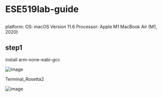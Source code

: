 # ESE519lab-guide


## 
platform:
OS: macOS  Version 11.6
Processor: Apple M1 
 MacBook Air (M1, 2020)
 
## step1
install arm-none-eabi-gcc

![image](https://user-images.githubusercontent.com/114256663/194977725-95747296-00ea-4787-89a5-b4c4c501fd9d.png)


Terminal_Rosetta2

![image](https://user-images.githubusercontent.com/114256663/194977768-24ef5a57-0c18-4d02-9309-c9a582534c65.png)







